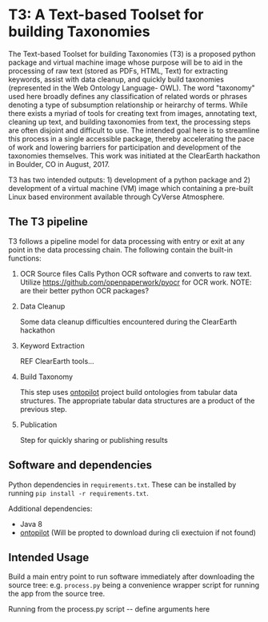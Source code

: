# T3: A Text-based Toolset for building Taxonomies

The Text-based Toolset for building Taxonomies (T3) is a proposed python package and virtual machine image whose purpose will be to aid in the processing of raw text (stored as PDFs, HTML, Text) for extracting keywords, assist with data cleanup, and quickly build taxonomies (represented in the Web Ontology Language- OWL).  The word "taxonomy" used here broadly defines any classification of related words or phrases denoting a type of subsumption relationship or heirarchy of terms.   While there exists a myriad of tools for creating text from images, annotating text, cleaning up text, and building taxonomies from text, the processing steps are often disjoint and difficult to use.  The intended goal here is to streamline this process in a single accessible package, thereby accelerating the pace of work and lowering barriers for participation and development of the taxonomies themselves.  This work was initiated at the ClearEarth hackathon in Boulder, CO in August, 2017.

T3 has two intended outputs: 1) development of a python package and 2) development of a virtual machine (VM) image which containing a pre-built Linux based environment available through CyVerse Atmosphere. 

## The T3 pipeline
T3 follows a pipeline model for data processing with entry or exit at any point in the data processing chain.  The following contain the built-in functions:
   
1. OCR Source files
    Calls Python OCR software and converts to raw text.  Utilize https://github.com/openpaperwork/pyocr for OCR work.  NOTE: are their better python OCR packages?

2. Data Cleanup

    Some data cleanup difficulties encountered during the ClearEarth hackathon
    
3. Keyword Extraction
   
    REF ClearEarth tools...
     
4. Build Taxonomy

    This step uses [ontopilot](https://github.com/stuckyb/ontopilot) project build ontologies from tabular data structures.  The appropriate tabular data structures are a product of the previous step.
    
5. Publication

    Step for quickly sharing or publishing results
    
## Software and dependencies

Python dependencies in `requirements.txt`. These can be installed by running `pip install -r requirements.txt`.

Additional dependencies:

* Java 8
* [ontopilot](https://github.com/stuckyb/ontopilot) (Will be propted to download during cli exectuion if not found)

## Intended Usage
Build a main entry point to run software immediately after downloading the source tree: e.g. `process.py` being a convenience wrapper script for running the app from the source tree.

Running from the process.py script -- define arguments here




   
